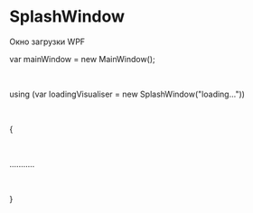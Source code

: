 # SplashWindow
 Окно загрузки WPF

<p>var mainWindow = new MainWindow();</p><br>

<p>using (var loadingVisualiser = new SplashWindow("loading..."))</p><br>
<p>{</p><br>
<p>...........</p><br>
<p>}</p><br>
